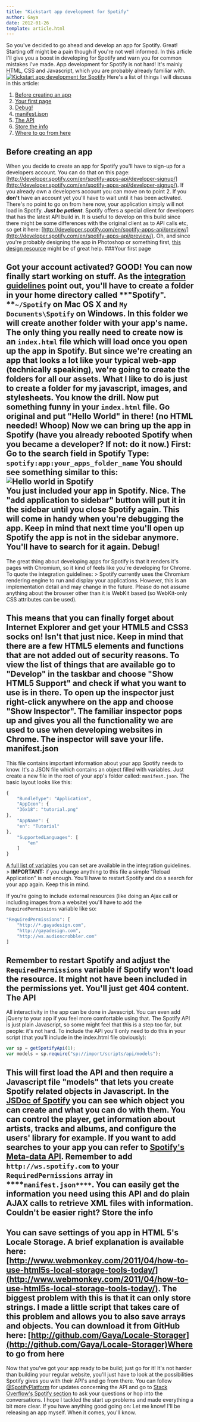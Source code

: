 ```yaml
---
title: "Kickstart app development for Spotify"
author: Gaya
date: 2012-01-26
template: article.html
---
```

So you've decided to go ahead and develop an app for Spotify. Great! Starting off might be a pain though if you're not well informed. In this article I'll give you a boost in developing for Spotify and warn you for common mistakes I've made. App development for Spotify is not hard! It's mainly HTML, CSS and Javascript, which you are probably already familiar with. [![Kickstart app development for Spotify](/articles/\/spotify.jpg "Kickstart app development for Spotify")](http://www.gayadesign.com/diy/kickstart-app-development-for-spotify)<span id="more-799"></span> Here's a list of things I will discuss in this article:

1. [Before creating an app](#before)
2. [Your first page](#yourfirstpage)
3. [Debug!](#debug)
4. [manifest.json](#manifestjson)
5. [The API](#api)
6. [Store the info](#storage)
7. [Where to go from here](#wheretogofromhere)

Before creating an app
----------------------

 When you decide to create an app for Spotify you'll have to sign-up for a developers account. You can do that on this page: [http://developer.spotify.com/en/spotify-apps-api/developer-signup/](http://developer.spotify.com/en/spotify-apps-api/developer-signup/). If you already own a developers account you can move on to point 2. If you **don't** have an account yet you'll have to wait until it has been activated. There's no point to go on from here now, your application simply will not load in Spotify. ***Just be patient***. Spotify offers a special client for developers that has the latest API build in. It is useful to develop on this build since there might be some differences with the original client as to API calls etc, so get it here: [http://developer.spotify.com/en/spotify-apps-api/preview/](http://developer.spotify.com/en/spotify-apps-api/preview/). Oh, and since you're probably designing the app in Photoshop or something first, [this design resource](http://developer.spotify.com/download/spotify-apps-api/design_resources.zip) might be of great help.
###Your first page

 Got your account activated? GOOD! You can now finally start working on stuff. As the [integration guidelines](http://developer.spotify.com/download/spotify-apps-api/guidelines/) point out, you'll have to create a folder in your home directory called **"Spotify". **`~/Spotify` on Mac OS X and `My Documents\Spotify` on Windows. In this folder we will create another folder with your app's name. The only thing you really need to create now is an `index.html` file which will load once you open up the app in Spotify. But since we're creating an app that looks a lot like your typical web-app (technically speaking), we're going to create the folders for all our assets. What I like to do is just to create a folder for my javascript, images, and stylesheets. You know the drill. Now put something funny in your `index.html` file. Go original and put **"Hello World"** in there! (no HTML needed! Whoop) Now we can bring up the app in Spotify (have you already rebooted Spotify when you became a developer? If not: do it now.) First: Go to the search field in Spotify Type: `spotify:app:your_apps_folder_name` You should see something similar to this: <div class="border">![Hello world in Spotify](/articles/\/spotify01.jpg "Hello world in Spotify")</div> You just included your app in Spotify. Nice. The "add application to sidebar" button will put it in the sidebar until you close Spotify again. This will come in handy when you're debugging the app. Keep in mind that next time you'll open up Spotify the app is not in the sidebar anymore. You'll have to search for it again. Debug!
------

 The great thing about developing apps for Spotify is that it renders it's pages with Chromium, so it kind of feels like you're developing for Chrome. To quote the integration guidelines: > Spotify currently uses the Chromium rendering engine to run and display your applications. However, this is an implementation detail and may change in the future. Please do not assume anything about the browser other than it is WebKit based (so WebKit-only CSS attributes can be used).

 This means that you can finally forget about Internet Explorer and get your HTML5 and CSS3 socks on! Isn't that just nice. Keep in mind that there are a few HTML5 elements and functions that are not added out of security reasons. To view the list of things that are available go to **"Develop"** in the taskbar and choose **"Show HTML5 Support"** and check if what you want to use is in there. To open up the inspector just right-click anywhere on the app and choose **"Show Inspector"**. The familiar inspector pops up and gives you all the functionality we are used to use when developing websites in Chrome. The inspector will save your life. manifest.json
-------------

 This file contains important information about your app Spotify needs to know. It's a JSON file which contains an object filled with variables. Just create a new file in the root of your app's folder called: `manifest.json`. The basic layout looks like this: 
```javascript
{
    "BundleType": "Application",
    "AppIcon": {
    "36x18": "tutorial.png"
},
    "AppName": {
    "en": "Tutorial"
},
    "SupportedLanguages": [
        "en"
    ]
}
```
 [A full list of variables](http://developer.spotify.com/download/spotify-apps-api/guidelines/#applicationmanifest) you can set are available in the integration guidelines. > **IMPORTANT:** if you change anything to this file a simple "Reload Application" is not enough. You'll have to restart Spotify and do a search for your app again. Keep this in mind.

 If you're going to include external resources (like doing an Ajax call or including images from a website) you'll have to add the `RequiredPermissions` variable like so: 
```javascript
"RequiredPermissions": [ 
    "http://*.gayadesign.com",
    "http://gayadesign.com",
    "http://ws.audioscrobbler.com" 
]
```
 Remember to restart Spotify and adjust the `RequiredPermissions` variable if Spotify won't load the resource. It might not have been included in the permissions yet. You'll just get 404 content. The API
-------

 All interactivity in the app can be done in Javascript. You can even add jQuery to your app if you feel more comfortable using that. The Spotify API is just plain Javascript, so some might feel that this is a step too far, but people: it's not hard. To include the API you'll only need to do this in your script (that you'll include in the index.html file obviously): 
```javascript
var sp = getSpotifyApi(1);
var models = sp.require("sp://import/scripts/api/models");
```
 This will first load the API and then require a Javascript file "models" that lets you create Spotify related objects in Javascript. In the [JSDoc of Spotify](http://developer.spotify.com/download/spotify-apps-api/reference/) you can see which object you can create and what you can do with them. You can control the player, get information about artists, tracks and albums, and configure the users' library for example. If you want to add searches to your app you can refer to [Spotify's Meta-data API](http://developer.spotify.com/en/metadata-api/overview/). Remember to add `http://ws.spotify.com` to your `RequiredPermissions` array in ****`manifest.json****`. You can easily get the information you need using this API and do plain AJAX calls to retrieve XML files with information. Couldn't be easier right? Store the info
--------------

 You can save settings of you app in HTML 5's Locale Storage. A brief explanation is available here: [http://www.webmonkey.com/2011/04/how-to-use-html5s-local-storage-tools-today/](http://www.webmonkey.com/2011/04/how-to-use-html5s-local-storage-tools-today/). The biggest problem with this is that it can only store strings. I made a little script that takes care of this problem and allows you to also save arrays and objects. You can download it from GitHub here: [http://github.com/Gaya/Locale-Storager](http://github.com/Gaya/Locale-Storager)Where to go from here
---------------------

 Now that you've got your app ready to be build; just go for it! It's not harder than building your regular website, you'll just have to look at the possibilities Spotify gives you with their API's and go from there. You can follow [@SpotifyPlatform](http://www.twitter.com/spotifyplatform) for updates concerning the API and go to [Stack Overflow's Spotify section](http://stackoverflow.com/questions/tagged/spotify) to ask your questions or hop into the conversations. I hope I tackled the start up problems and made everything a bit more clear. If you have anything good going on: Let me know! I'll be releasing an app myself. When it comes, you'll know.